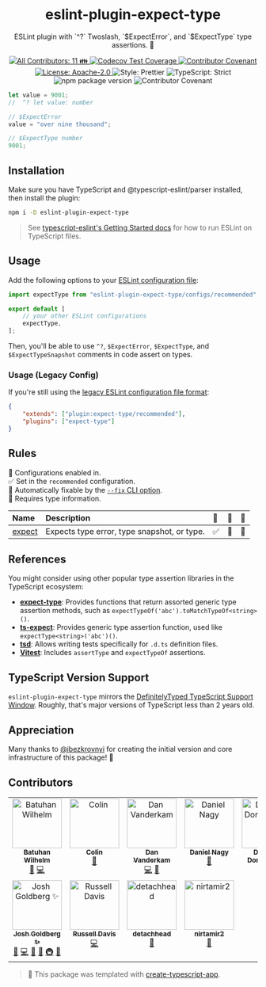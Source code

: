 <h1 align="center">eslint-plugin-expect-type</h1>

<p align="center">ESLint plugin with `^?` Twoslash, `$ExpectError`, and `$ExpectType` type assertions. 🧩</p>

<p align="center">
	<a href="#contributors" target="_blank">
<!-- prettier-ignore-start -->
<!-- ALL-CONTRIBUTORS-BADGE:START - Do not remove or modify this section -->
<img alt="All Contributors: 11 👪" src="https://img.shields.io/badge/all_contributors-11_👪-21bb42.svg" />
<!-- ALL-CONTRIBUTORS-BADGE:END -->
<!-- prettier-ignore-end -->
</a>
	<a href="https://codecov.io/gh/JoshuaKGoldberg/eslint-plugin-expect-type" target="_blank">
		<img alt="Codecov Test Coverage" src="https://codecov.io/gh/JoshuaKGoldberg/eslint-plugin-expect-type/branch/main/graph/badge.svg"/>
	</a>
	<a href="https://github.com/JoshuaKGoldberg/eslint-plugin-expect-type/blob/main/.github/CODE_OF_CONDUCT.md" target="_blank">
		<img alt="Contributor Covenant" src="https://img.shields.io/badge/code_of_conduct-enforced-21bb42" />
	</a>
	<a href="https://github.com/JoshuaKGoldberg/eslint-plugin-expect-type/blob/main/LICENSE.md" target="_blank">
		<img alt="License: Apache-2.0" src="https://img.shields.io/github/license/JoshuaKGoldberg/eslint-plugin-expect-type?color=21bb42">
	</a>
	<img alt="Style: Prettier" src="https://img.shields.io/badge/style-prettier-21bb42.svg" />
	<img alt="TypeScript: Strict" src="https://img.shields.io/badge/typescript-strict-21bb42.svg" />
	<img alt="npm package version" src="https://img.shields.io/npm/v/eslint-plugin-expect-type?color=21bb42" />
	<img alt="Contributor Covenant" src="https://img.shields.io/badge/code_of_conduct-enforced-21bb42" />
</p>

```ts
let value = 9001;
//  ^? let value: number

// $ExpectError
value = "over nine thousand";

// $ExpectType number
9001;
```

## Installation

Make sure you have TypeScript and @typescript-eslint/parser installed, then install the plugin:

```sh
npm i -D eslint-plugin-expect-type
```

> See [typescript-eslint's Getting Started docs](https://typescript-eslint.io/docs) for how to run ESLint on TypeScript files.

## Usage

Add the following options to your [ESLint configuration file](https://eslint.org/docs/latest/user-guide/configuring/configuration-files-new):

```ts
import expectType from "eslint-plugin-expect-type/configs/recommended";

export default [
	// your other ESLint configurations
	expectType,
];
```

Then, you'll be able to use `^?`, `$ExpectError`, `$ExpectType`, and `$ExpectTypeSnapshot` comments in code assert on types.

### Usage (Legacy Config)

If you're still using the [legacy ESLint configuration file format](https://eslint.org/docs/latest/user-guide/configuring/configuration-files):

```json
{
	"extends": ["plugin:expect-type/recommended"],
	"plugins": ["expect-type"]
}
```

## Rules

<!-- prettier-ignore-start -->
<!-- begin auto-generated rules list -->

💼 Configurations enabled in.\
✅ Set in the `recommended` configuration.\
🔧 Automatically fixable by the [`--fix` CLI option](https://eslint.org/docs/user-guide/command-line-interface#--fix).\
💭 Requires type information.

| Name                           | Description                                 | 💼 | 🔧 | 💭 |
| :----------------------------- | :------------------------------------------ | :- | :- | :- |
| [expect](docs/rules/expect.md) | Expects type error, type snapshot, or type. | ✅  | 🔧 | 💭 |

<!-- end auto-generated rules list -->
<!-- prettier-ignore-end -->

## References

You might consider using other popular type assertion libraries in the TypeScript ecosystem:

- **[expect-type](https://github.com/mmkal/expect-type)**: Provides functions that return assorted generic type assertion methods, such as `expectTypeOf('abc').toMatchTypeOf<string>()`.
- **[ts-expect](https://github.com/TypeStrong/ts-expect)**: Provides generic type assertion function, used like `expectType<string>('abc')()`.
- **[tsd](https://github.com/SamVerschueren/tsd)**: Allows writing tests specifically for `.d.ts` definition files.
- **[Vitest](https://vitest.dev/guide/testing-types.html)**: Includes `assertType` and `expectTypeOf` assertions.

## TypeScript Version Support

`eslint-plugin-expect-type` mirrors the [DefinitelyTyped TypeScript Support Window](https://github.com/DefinitelyTyped/DefinitelyTyped/#support-window).
Roughly, that's major versions of TypeScript less than 2 years old.

## Appreciation

Many thanks to [@ibezkrovnyi](https://github.com/ibezkrovnyi) for creating the initial version and core infrastructure of this package! 💖

## Contributors

<!-- spellchecker: disable -->
<!-- ALL-CONTRIBUTORS-LIST:START - Do not remove or modify this section -->
<!-- prettier-ignore-start -->
<!-- markdownlint-disable -->
<table>
  <tbody>
    <tr>
      <td align="center" valign="top" width="14.28%"><a href="https://github.com/BatuhanW"><img src="https://avatars.githubusercontent.com/u/16444991?v=4?s=100" width="100px;" alt="Batuhan Wilhelm"/><br /><sub><b>Batuhan Wilhelm</b></sub></a><br /><a href="https://github.com/JoshuaKGoldberg/eslint-plugin-expect-type/issues?q=author%3ABatuhanW" title="Bug reports">🐛</a> <a href="https://github.com/JoshuaKGoldberg/eslint-plugin-expect-type/commits?author=BatuhanW" title="Code">💻</a></td>
      <td align="center" valign="top" width="14.28%"><a href="https://colinking.co/"><img src="https://avatars.githubusercontent.com/u/2907397?v=4?s=100" width="100px;" alt="Colin"/><br /><sub><b>Colin</b></sub></a><br /><a href="https://github.com/JoshuaKGoldberg/eslint-plugin-expect-type/issues?q=author%3Acolinking" title="Bug reports">🐛</a></td>
      <td align="center" valign="top" width="14.28%"><a href="https://effectivetypescript.com/"><img src="https://avatars.githubusercontent.com/u/98301?v=4?s=100" width="100px;" alt="Dan Vanderkam"/><br /><sub><b>Dan Vanderkam</b></sub></a><br /><a href="https://github.com/JoshuaKGoldberg/eslint-plugin-expect-type/commits?author=danvk" title="Code">💻</a> <a href="#maintenance-danvk" title="Maintenance">🚧</a></td>
      <td align="center" valign="top" width="14.28%"><a href="https://danielnagy.me"><img src="https://avatars.githubusercontent.com/u/1622446?v=4?s=100" width="100px;" alt="Daniel Nagy"/><br /><sub><b>Daniel Nagy</b></sub></a><br /><a href="https://github.com/JoshuaKGoldberg/eslint-plugin-expect-type/issues?q=author%3Adaniel-nagy" title="Bug reports">🐛</a></td>
      <td align="center" valign="top" width="14.28%"><a href="https://github.com/TkDodo"><img src="https://avatars.githubusercontent.com/u/1021430?v=4?s=100" width="100px;" alt="Dominik Dorfmeister"/><br /><sub><b>Dominik Dorfmeister</b></sub></a><br /><a href="https://github.com/JoshuaKGoldberg/eslint-plugin-expect-type/commits?author=TkDodo" title="Documentation">📖</a></td>
      <td align="center" valign="top" width="14.28%"><a href="https://github.com/fasttime"><img src="https://avatars.githubusercontent.com/u/6367844?v=4?s=100" width="100px;" alt="Francesco Trotta"/><br /><sub><b>Francesco Trotta</b></sub></a><br /><a href="https://github.com/JoshuaKGoldberg/eslint-plugin-expect-type/commits?author=fasttime" title="Code">💻</a></td>
      <td align="center" valign="top" width="14.28%"><a href="https://github.com/ibezkrovnyi"><img src="https://avatars.githubusercontent.com/u/1188919?v=4?s=100" width="100px;" alt="Igor Bezkrovnyi"/><br /><sub><b>Igor Bezkrovnyi</b></sub></a><br /><a href="https://github.com/JoshuaKGoldberg/eslint-plugin-expect-type/issues?q=author%3Aibezkrovnyi" title="Bug reports">🐛</a> <a href="https://github.com/JoshuaKGoldberg/eslint-plugin-expect-type/commits?author=ibezkrovnyi" title="Code">💻</a> <a href="https://github.com/JoshuaKGoldberg/eslint-plugin-expect-type/commits?author=ibezkrovnyi" title="Documentation">📖</a> <a href="#maintenance-ibezkrovnyi" title="Maintenance">🚧</a></td>
    </tr>
    <tr>
      <td align="center" valign="top" width="14.28%"><a href="http://www.joshuakgoldberg.com/"><img src="https://avatars.githubusercontent.com/u/3335181?v=4?s=100" width="100px;" alt="Josh Goldberg ✨"/><br /><sub><b>Josh Goldberg ✨</b></sub></a><br /><a href="https://github.com/JoshuaKGoldberg/eslint-plugin-expect-type/issues?q=author%3AJoshuaKGoldberg" title="Bug reports">🐛</a> <a href="https://github.com/JoshuaKGoldberg/eslint-plugin-expect-type/commits?author=JoshuaKGoldberg" title="Code">💻</a> <a href="https://github.com/JoshuaKGoldberg/eslint-plugin-expect-type/commits?author=JoshuaKGoldberg" title="Documentation">📖</a> <a href="#maintenance-JoshuaKGoldberg" title="Maintenance">🚧</a> <a href="#infra-JoshuaKGoldberg" title="Infrastructure (Hosting, Build-Tools, etc)">🚇</a> <a href="#ideas-JoshuaKGoldberg" title="Ideas, Planning, & Feedback">🤔</a></td>
      <td align="center" valign="top" width="14.28%"><a href="https://twitter.com/_RussellDavis"><img src="https://avatars.githubusercontent.com/u/551404?v=4?s=100" width="100px;" alt="Russell Davis"/><br /><sub><b>Russell Davis</b></sub></a><br /><a href="https://github.com/JoshuaKGoldberg/eslint-plugin-expect-type/commits?author=russelldavis" title="Code">💻</a></td>
      <td align="center" valign="top" width="14.28%"><a href="https://github.com/DetachHead"><img src="https://avatars.githubusercontent.com/u/57028336?v=4?s=100" width="100px;" alt="detachhead"/><br /><sub><b>detachhead</b></sub></a><br /><a href="#ideas-detachhead" title="Ideas, Planning, & Feedback">🤔</a></td>
      <td align="center" valign="top" width="14.28%"><a href="https://nirtamir.com/"><img src="https://avatars.githubusercontent.com/u/16452789?v=4?s=100" width="100px;" alt="nirtamir2"/><br /><sub><b>nirtamir2</b></sub></a><br /><a href="https://github.com/JoshuaKGoldberg/eslint-plugin-expect-type/commits?author=nirtamir2" title="Documentation">📖</a></td>
    </tr>
  </tbody>
</table>

<!-- markdownlint-restore -->
<!-- prettier-ignore-end -->

<!-- ALL-CONTRIBUTORS-LIST:END -->
<!-- spellchecker: enable -->

> 💙 This package was templated with [create-typescript-app](https://github.com/JoshuaKGoldberg/create-typescript-app).
